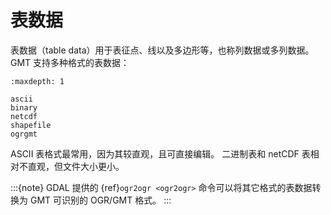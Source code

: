 # 表数据

表数据（table data）用于表征点、线以及多边形等，也称列数据或多列数据。
GMT 支持多种格式的表数据：

```{toctree}
:maxdepth: 1

ascii
binary
netcdf
shapefile
ogrgmt
```

ASCII 表格式最常用，因为其较直观，且可直接编辑。
二进制表和 netCDF 表相对不直观，但文件大小更小。

:::{note}
GDAL 提供的 {ref}`ogr2ogr <ogr2ogr>` 命令可以将其它格式的表数据转换为
GMT 可识别的 OGR/GMT 格式。
:::
